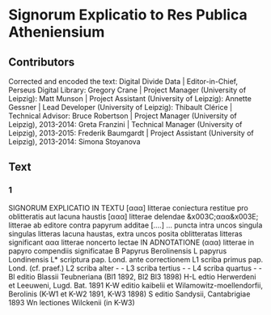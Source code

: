 # Signorum Explicatio to Res Publica Atheniensium  

## Contributors  
Corrected and encoded the text: Digital Divide Data | Editor-in-Chief, Perseus Digital Library: Gregory Crane | Project Manager (University of Leipzig): Matt Munson | Project Assistant (University of Leipzig): Annette Gessner | Lead Developer (University of Leipzig): Thibault Clérice | Technical Advisor: Bruce Robertson | Project Manager (University of Leipzig), 2013-2014: Greta Franzini | Technical Manager (University of Leipzig), 2013-2015: Frederik Baumgardt | Project Assistant (University of Leipzig), 2013-2014: Simona Stoyanova  

## Text  
### 1  
SIGNORUM EXPLICATIO IN TEXTU [ααα] litterae coniectura restitue pro oblitteratis aut lacuna haustis [ααα] litterae delendae &x003C;ααα&x003E; litterae ab editore contra papyrum additae [....] ... puncta intra uncos singula singulas litteras lacuna haustas, extra uncos posita oblitteratas litteras significant ααα litterae noncerto lectae IN ADNOTATIONE (ααα) litterae in papyro compendiis significatae B Papyrus Berolinensis L papyrus Londinensis L* scriptura pap. Lond. ante correctionem L1 scriba primus pap. Lond. (cf. praef.) L2 scriba alter -	- L3 scriba tertius -	- L4 scriba quartus -	- Bl editio Blassii Teubneriana (Bl1 1892, Bl2 Bl3 1898) H-L edtio Herwerdeni et Leeuweni, Lugd. Bat. 1891 K-W editio kaibelii et Wilamowitz-moellendorfii, Berolinis (K-W1 et K-W2 1891, K-W3 1898) S editio Sandysii, Cantabrigiae 1893 Wn lectiones Wilckenii (in K-W3)  
